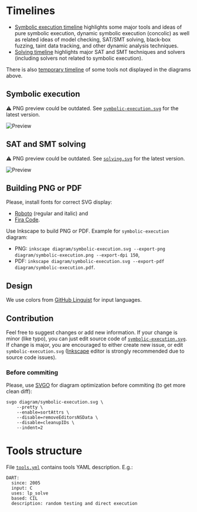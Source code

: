 Timelines
=========

* [Symbolic execution timeline](diagram/symbolic-execution.svg) highlights some major tools and ideas of pure symbolic execution, dynamic symbolic execution (concolic) as well as related ideas of model checking, SAT/SMT solving, black-box fuzzing, taint data tracking, and other dynamic analysis techniques.
* [Solving timeline](diagram/solving.svg) highlights major SAT and SMT techniques and solvers (including solvers not related to symbolic execution).

There is also [temporary timeline](diagram/other.svg) of some tools not displayed in the diagrams above.

Symbolic execution
------------------

:warning: PNG preview could be outdated. See [`symbolic-execution.svg`](diagram/symbolic-execution.svg) for the latest version.

![Preview](https://raw.github.com/enzet/symbolic-execution/master/diagram/symbolic-execution.png)

SAT and SMT solving
-------------------

:warning: PNG preview could be outdated. See [`solving.svg`](diagram/solving.svg) for the latest version.

![Preview](https://raw.github.com/enzet/symbolic-execution/master/diagram/solving.png)

Building PNG or PDF
-------------------

Please, install fonts for correct SVG display:
  * [Roboto](https://fonts.google.com/specimen/Roboto) (regular and italic) and
  * [Fira Code](https://github.com/tonsky/FiraCode).

Use Inkscape to build PNG or PDF. Example for `symbolic-execution` diagram:

  * PNG: `inkscape diagram/symbolic-execution.svg --export-png diagram/symbolic-execution.png --export-dpi 150`,
  * PDF: `inkscape diagram/symbolic-execution.svg --export-pdf diagram/symbolic-execution.pdf`.

Design
------

We use colors from [GitHub Linguist](https://github.com/github/linguist/blob/master/lib/linguist/languages.yml) for input languages.

Contribution
------------

Feel free to suggest changes or add new information. If your change is minor (like typo), you can just edit source code of [`symbolic-execution.svg`](diagram/symbolic-execution.svg). If change is major, you are encouraged to either create new issue, or edit `symbolic-execution.svg` ([Inkscape](https://inkscape.org/en/) editor is strongly recommended due to source code issues).

### Before commiting ###

Please, use [SVGO](https://github.com/svg/svgo) for diagram optimization before commiting (to get more clean diff):

    svgo diagram/symbolic-execution.svg \
        --pretty \
        --enable=sortAttrs \
        --disable=removeEditorsNSData \
        --disable=cleanupIDs \
        --indent=2

Tools structure
===============

File [`tools.yml`](tools/tools.yml) contains tools YAML description. E.g.:

```
DART:
  since: 2005
  input: C
  uses: lp_solve
  based: CIL
  description: random testing and direct execution
```
